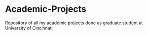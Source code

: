 # Academic-Projects
Repository of all my academic projects done as graduate student at University of Cincinnati
